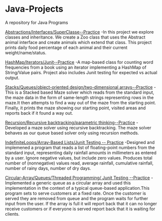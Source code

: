 # Java-Projects
 A repository for Java Programs

[Abstractions/Interfaces/SuperClasse--Practice](https://github.com/NickolasKarapanos/Java-Projects/tree/main/Abstraction%20Practice) 
 -In this project we explore classes and inheritance. We create a Zoo class that uses the Abstract animal interface and create animals which extend that class. This project prints daily food percentage of each animal and their current weight/name/status. 

 [HashMap/Iterators/Junit--Practice](https://github.com/NickolasKarapanos/Java-Projects/tree/main/WordCounter)
  -A map-based class for counting word frequencies from a book using an iterator implementing a HashMap of String/Value pairs. Project also includes Junit testing for expected vs actual output.
  
[Stacks/Queues/object-oriented design/two-dimensional arrays--Practice](https://github.com/NickolasKarapanos/Java-Projects/tree/main/Stack-Maze)
 -This is a Stacked based Maze solver which reads from the standard input, the maze data in the form of same-length strings representing rows in the maze.It then attempts to find a way out of the maze from the starting point. Finally, it prints the maze showing our starting point, visited areas and reports back if it found a way out.

[Recursion/Recursive backtracking/parametric thinking--Practice](https://github.com/NickolasKarapanos/Java-Projects/tree/main/RecursiveMaze)
 -Developed a maze solver using recursive backtracking. The maze solver behaves as our queue based solver only using recursion methods.
 
 [IndefiniteLoops/Array-Based Lists/Junit Testing -- Practice](https://github.com/NickolasKarapanos/Java-Projects/tree/main/IndefiniteLoops)
  -Designed and implemened a program that reads a list of floating-point numbers from the standard input, representing daily rainfall amounts in millimeters as entered by a user. Ignore negative values, but include zero values. Produces total number of (nonnegative) values read, average rainfall, cumulative rainfall, number of rainy days, number of dry days.  

[Circular-Array/Queues/Threaded Programming/ Junit Testing --Practice](https://github.com/NickolasKarapanos/Java-Projects/tree/main/CircularArrayQueue)
 -Implemented a generic queue as a circular array and used this implementation in the context of a typical queue-based application.This program sets to serve customers at a fixed rate. Once the customer is served they are removed from queue and the program waits for further input from the user. If the array is full it will report back that it can no longer receive customers or if everyone is served report back that it is waiting for clients.
